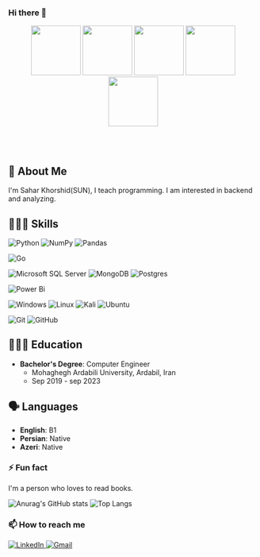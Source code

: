 ### Hi there 👋

<!--
**SaharSun/SaharSun** is a ✨ _special_ ✨ repository because its `README.md` (this file) appears on your GitHub profile.

Here are some ideas to get you started:

- 🔭 I’m currently working on ...
- 🌱 I’m currently learning Golang , python , BI
- 👯 I’m looking to collaborate ...
- 🤔 I’m looking for help with ...
- 💬 Ask me about Python:{pandas,numpy} ; DataBase:{Microsoft sql server , Mongo DB} , Go:{gin} 
- 📫 How to reach me: ...
- 😄 Pronouns: ...
- ⚡ Fun fact: I started Bi and go for backend
-->

<p align="center">
  <img src="https://media.giphy.com/media/v1.Y2lkPTc5MGI3NjExa2djaWM3aXE5MWI5dmdmeGJtb3JtaGt0cDd6YXZwMTJtbDFic2xpYSZlcD12MV9pbnRlcm5hbF9naWZfYnlfaWQmY3Q9Zw/KAq5w47R9rmTuvWOWa/giphy.gif" width="100">
   <img src="https://media.giphy.com/media/v1.Y2lkPTc5MGI3NjExYWxjbjh3MHdtemp5ZXc5Z3NvYnhpOGVscW9vY3BwNmI0bXRib2N0NiZlcD12MV9pbnRlcm5hbF9naWZfYnlfaWQmY3Q9Zw/DeqfmaWh6CQOxmbhDS/giphy.gif" width="100">
   <img src="https://media.giphy.com/media/v1.Y2lkPTc5MGI3NjExdDhkaDY5NWkyNGw3bWptODM4NGN2d3hwNWp3YTc2eThqaGo3NmIyMiZlcD12MV9pbnRlcm5hbF9naWZfYnlfaWQmY3Q9Zw/kH6CqYiquZawmU1HI6/giphy.gif" 
 backgrand= blacke width="100">


   <img src="https://i.giphy.com/media/KzJkzjggfGN5Py6nkT/200.webp" width="100">
  <img src="https://i.giphy.com/media/IdyAQJVN2kVPNUrojM/200.webp" width="100">

</p>
<br>
<br>



##  📜   About Me
I'm Sahar Khorshid(SUN), I teach programming. I am interested in backend and analyzing. 

##  👩🏻‍💻   Skills
  ![Python](https://img.shields.io/badge/python-3670A0?style=for-the-badge&logo=python&logoColor=ffdd54)
  ![NumPy](https://img.shields.io/badge/numpy-%23013243.svg?style=for-the-badge&logo=numpy&logoColor=white)
  ![Pandas](https://img.shields.io/badge/pandas-%23150458.svg?style=for-the-badge&logo=pandas&logoColor=white)
  
  ![Go](https://img.shields.io/badge/go-%2300ADD8.svg?style=for-the-badge&logo=go&logoColor=white)
  
  ![Microsoft SQL Server](https://img.shields.io/badge/Microsoft%20SQL%20Server-CC2927?style=for-the-badge&logo=microsoft%20sql%20server&logoColor=white)
  ![MongoDB](https://img.shields.io/badge/MongoDB-%234ea94b.svg?style=for-the-badge&logo=mongodb&logoColor=white)
  ![Postgres](https://img.shields.io/badge/postgres-%23316192.svg?style=for-the-badge&logo=postgresql&logoColor=white)

  ![Power Bi](https://img.shields.io/badge/power_bi-F2C811?style=for-the-badge&logo=powerbi&logoColor=black)

  ![Windows](https://img.shields.io/badge/Windows-0078D6?style=for-the-badge&logo=windows&logoColor=white)
  ![Linux](https://img.shields.io/badge/Linux-FCC624?style=for-the-badge&logo=linux&logoColor=black)
  ![Kali](https://img.shields.io/badge/Kali-268BEE?style=for-the-badge&logo=kalilinux&logoColor=white)
  ![Ubuntu](https://img.shields.io/badge/Ubuntu-E95420?style=for-the-badge&logo=ubuntu&logoColor=white)

  ![Git](https://img.shields.io/badge/git-%23F05033.svg?style=for-the-badge&logo=git&logoColor=white)
  ![GitHub](https://img.shields.io/badge/github-%23121011.svg?style=for-the-badge&logo=github&logoColor=white)



 ##  👩🏻‍🎓  Education
- **Bachelor's Degree**: Computer  Engineer
  - Mohaghegh Ardabili University, Ardabil, Iran
  - Sep 2019 - sep 2023

##  🗣️   Languages
- **English**: B1
- **Persian**: Native
- **Azeri**: Native


### ⚡ Fun fact

I'm a person who loves to read books.

![Anurag's GitHub stats](https://github-readme-stats.vercel.app/api?username=SaharSun&show_icons=true&theme=radical)
![Top Langs](https://github-readme-stats.vercel.app/api/top-langs/?username=saharsun&langs_count=8)

### 📫 How to reach me
<div display="flex">
  <a href="https://www.linkedin.com/in/saharkhorshid/">
    <img src="https://img.shields.io/badge/linkedin-%230077B5.svg?style=for-the-badge&logo=linkedin&logoColor=white" alt="LinkedIn"/>
  </a>
  <a href="mailto:sahar8013@gmail.com">
    <img alt="Gmail" src="https://img.shields.io/badge/-GMAIL-D14836?style=for-the-badge&logo=gmail&logoColor=white" />
  </a>
</div>
